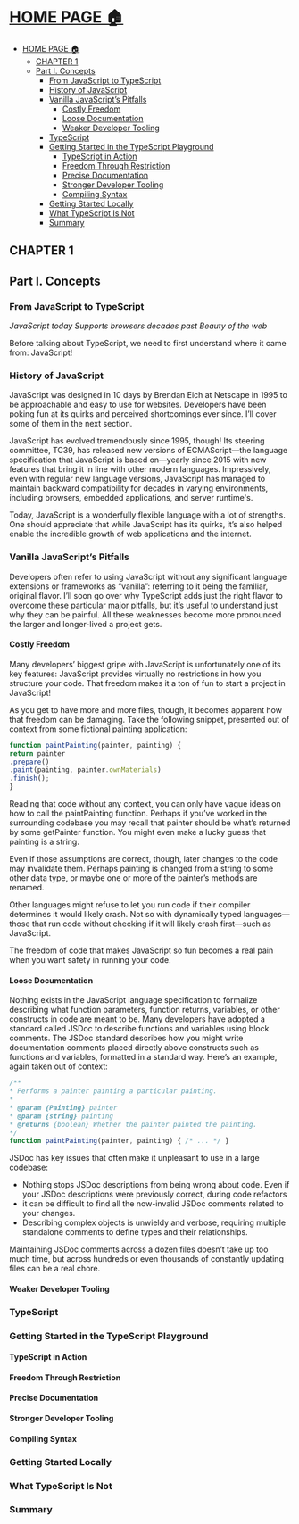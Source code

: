 # [HOME PAGE 🏠](../README.MD)

- [HOME PAGE 🏠](#home-page-)
  - [CHAPTER 1](#chapter-1)
  - [Part I. Concepts](#part-i-concepts)
    - [From JavaScript to TypeScript](#from-javascript-to-typescript)
    - [History of JavaScript](#history-of-javascript)
    - [Vanilla JavaScript’s Pitfalls](#vanilla-javascripts-pitfalls)
      - [Costly Freedom](#costly-freedom)
      - [Loose Documentation](#loose-documentation)
      - [Weaker Developer Tooling](#weaker-developer-tooling)
    - [TypeScript](#typescript)
    - [Getting Started in the TypeScript Playground](#getting-started-in-the-typescript-playground)
      - [TypeScript in Action](#typescript-in-action)
      - [Freedom Through Restriction](#freedom-through-restriction)
      - [Precise Documentation](#precise-documentation)
      - [Stronger Developer Tooling](#stronger-developer-tooling)
      - [Compiling Syntax](#compiling-syntax)
    - [Getting Started Locally](#getting-started-locally)
    - [What TypeScript Is Not](#what-typescript-is-not)
    - [Summary](#summary)

## CHAPTER 1

## Part I. Concepts

### From JavaScript to TypeScript

*JavaScript today
Supports browsers decades past
Beauty of the web*

Before talking about TypeScript, we need to first understand where it came from:
JavaScript!

### History of JavaScript

JavaScript was designed in 10 days by Brendan Eich at Netscape in 1995 to be
approachable and easy to use for websites. Developers have been poking fun at its
quirks and perceived shortcomings ever since. I’ll cover some of them in the next
section.

JavaScript has evolved tremendously since 1995, though! Its steering committee,
TC39, has released new versions of ECMAScript—the language specification that
JavaScript is based on—yearly since 2015 with new features that bring it in line
with other modern languages. Impressively, even with regular new language versions,
JavaScript has managed to maintain backward compatibility for decades in varying
environments, including browsers, embedded applications, and server runtime's.

Today, JavaScript is a wonderfully flexible language with a lot of strengths. One
should appreciate that while JavaScript has its quirks, it’s also helped enable the
incredible growth of web applications and the internet.

### Vanilla JavaScript’s Pitfalls

Developers often refer to using JavaScript without any significant language extensions
or frameworks as “vanilla”: referring to it being the familiar, original flavor. I’ll
soon go over why TypeScript adds just the right flavor to overcome these particular
major pitfalls, but it’s useful to understand just why they can be painful. All these
weaknesses become more pronounced the larger and longer-lived a project gets.

#### Costly Freedom

Many developers’ biggest gripe with JavaScript is unfortunately one of its key features:
JavaScript provides virtually no restrictions in how you structure your code. That
freedom makes it a ton of fun to start a project in JavaScript!

As you get to have more and more files, though, it becomes apparent how that
freedom can be damaging. Take the following snippet, presented out of context from
some fictional painting application:

```js
function paintPainting(painter, painting) {
return painter
.prepare()
.paint(painting, painter.ownMaterials)
.finish();
}
```

Reading that code without any context, you can only have vague ideas on how to call
the paintPainting function. Perhaps if you’ve worked in the surrounding codebase
you may recall that painter should be what’s returned by some getPainter function.
You might even make a lucky guess that painting is a string.

Even if those assumptions are correct, though, later changes to the code may invalidate
them. Perhaps painting is changed from a string to some other data type, or
maybe one or more of the painter’s methods are renamed.

Other languages might refuse to let you run code if their compiler determines it
would likely crash. Not so with dynamically typed languages—those that run code
without checking if it will likely crash first—such as JavaScript.

The freedom of code that makes JavaScript so fun becomes a real pain when you want
safety in running your code.

#### Loose Documentation

Nothing exists in the JavaScript language specification to formalize describing what
function parameters, function returns, variables, or other constructs in code are
meant to be. Many developers have adopted a standard called JSDoc to describe
functions and variables using block comments. The JSDoc standard describes how you might write documentation comments placed directly above constructs such as
functions and variables, formatted in a standard way. Here’s an example, again taken
out of context:

```js
/**
* Performs a painter painting a particular painting.
*
* @param {Painting} painter
* @param {string} painting
* @returns {boolean} Whether the painter painted the painting.
*/
function paintPainting(painter, painting) { /* ... */ }
```

JSDoc has key issues that often make it unpleasant to use in a large codebase:

- Nothing stops JSDoc descriptions from being wrong about code.
Even if your JSDoc descriptions were previously correct, during code refactors
- it can be difficult to find all the now-invalid JSDoc comments related to your
changes.
- Describing complex objects is unwieldy and verbose, requiring multiple standalone
comments to define types and their relationships.

Maintaining JSDoc comments across a dozen files doesn’t take up too much time, but
across hundreds or even thousands of constantly updating files can be a real chore.

#### Weaker Developer Tooling

### TypeScript

### Getting Started in the TypeScript Playground

#### TypeScript in Action

#### Freedom Through Restriction

#### Precise Documentation

#### Stronger Developer Tooling

#### Compiling Syntax

### Getting Started Locally

### What TypeScript Is Not

### Summary
